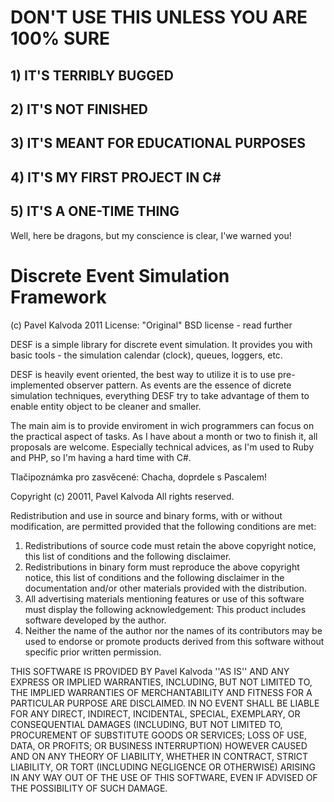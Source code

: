 ﻿# DON'T USE THIS UNLESS YOU ARE 100% SURE
## 1) IT'S TERRIBLY BUGGED
## 2) IT'S NOT FINISHED
## 3) IT'S MEANT FOR EDUCATIONAL PURPOSES
## 4) IT'S MY FIRST PROJECT IN C#
## 5) IT'S A ONE-TIME THING

Well, here be dragons, but my conscience is clear, I'we warned you!

# Discrete Event Simulation Framework
(c) Pavel Kalvoda 2011
License: "Original" BSD license - read further

DESF is a simple library for discrete event simulation. It provides you with basic tools -
the simulation calendar (clock), queues, loggers, etc.

DESF is heavily event oriented, the best way to utilize it is to use pre-implemented observer pattern.
As events are the essence of dicrete simulation techniques, everything DESF try to take advantage of 
them to enable entity object to be cleaner and smaller.

The main aim is to provide enviroment in wich programmers can focus on the practical aspect
of tasks. As I have about a month or two to finish it, all proposals are welcome. Especially technical
advices, as I'm used to Ruby and PHP, so I'm having a hard time with C#.

Tlačipoznámka pro zasvěcené: Chacha, doprdele s Pascalem!


Copyright (c) 20011, Pavel Kalvoda
All rights reserved.

Redistribution and use in source and binary forms, with or without
modification, are permitted provided that the following conditions are met:
1. Redistributions of source code must retain the above copyright
   notice, this list of conditions and the following disclaimer.
2. Redistributions in binary form must reproduce the above copyright
   notice, this list of conditions and the following disclaimer in the
   documentation and/or other materials provided with the distribution.
3. All advertising materials mentioning features or use of this software must display the following acknowledgement: This product includes software developed by the author.
4. Neither the name of the author nor the names of its contributors may be used to endorse or promote products derived from this software without specific prior written permission.

THIS SOFTWARE IS PROVIDED BY Pavel Kalvoda ''AS IS'' AND ANY
EXPRESS OR IMPLIED WARRANTIES, INCLUDING, BUT NOT LIMITED TO, THE IMPLIED
WARRANTIES OF MERCHANTABILITY AND FITNESS FOR A PARTICULAR PURPOSE ARE
DISCLAIMED. IN NO EVENT SHALL <COPYRIGHT HOLDER> BE LIABLE FOR ANY
DIRECT, INDIRECT, INCIDENTAL, SPECIAL, EXEMPLARY, OR CONSEQUENTIAL DAMAGES
(INCLUDING, BUT NOT LIMITED TO, PROCUREMENT OF SUBSTITUTE GOODS OR SERVICES;
LOSS OF USE, DATA, OR PROFITS; OR BUSINESS INTERRUPTION) HOWEVER CAUSED AND
ON ANY THEORY OF LIABILITY, WHETHER IN CONTRACT, STRICT LIABILITY, OR TORT
(INCLUDING NEGLIGENCE OR OTHERWISE) ARISING IN ANY WAY OUT OF THE USE OF THIS
SOFTWARE, EVEN IF ADVISED OF THE POSSIBILITY OF SUCH DAMAGE.